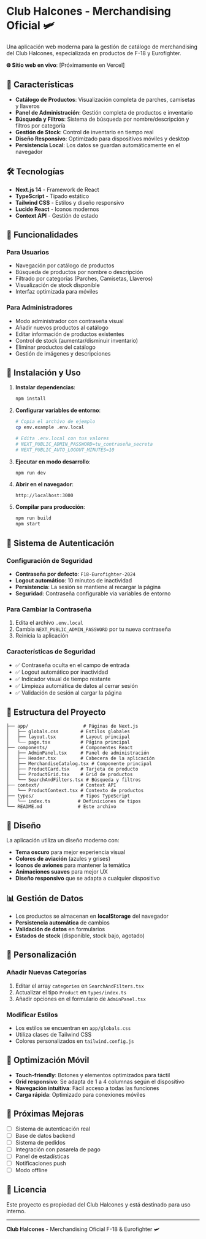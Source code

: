 # Club Halcones - Merchandising Oficial 🛩️

Una aplicación web moderna para la gestión de catálogo de merchandising del Club Halcones, especializada en productos de F-18 y Eurofighter.

**🌐 Sitio web en vivo**: [Próximamente en Vercel]

## 🚀 Características

- **Catálogo de Productos**: Visualización completa de parches, camisetas y llaveros
- **Panel de Administración**: Gestión completa de productos e inventario
- **Búsqueda y Filtros**: Sistema de búsqueda por nombre/descripción y filtros por categoría
- **Gestión de Stock**: Control de inventario en tiempo real
- **Diseño Responsivo**: Optimizado para dispositivos móviles y desktop
- **Persistencia Local**: Los datos se guardan automáticamente en el navegador

## 🛠️ Tecnologías

- **Next.js 14** - Framework de React
- **TypeScript** - Tipado estático
- **Tailwind CSS** - Estilos y diseño responsivo
- **Lucide React** - Iconos modernos
- **Context API** - Gestión de estado

## 📱 Funcionalidades

### Para Usuarios
- Navegación por catálogo de productos
- Búsqueda de productos por nombre o descripción
- Filtrado por categorías (Parches, Camisetas, Llaveros)
- Visualización de stock disponible
- Interfaz optimizada para móviles

### Para Administradores
- Modo administrador con contraseña visual
- Añadir nuevos productos al catálogo
- Editar información de productos existentes
- Control de stock (aumentar/disminuir inventario)
- Eliminar productos del catálogo
- Gestión de imágenes y descripciones

## 🚀 Instalación y Uso

1. **Instalar dependencias**:
   ```bash
   npm install
   ```

2. **Configurar variables de entorno**:
   ```bash
   # Copia el archivo de ejemplo
   cp env.example .env.local
   
   # Edita .env.local con tus valores
   # NEXT_PUBLIC_ADMIN_PASSWORD=tu_contraseña_secreta
   # NEXT_PUBLIC_AUTO_LOGOUT_MINUTES=10
   ```

3. **Ejecutar en modo desarrollo**:
   ```bash
   npm run dev
   ```

4. **Abrir en el navegador**:
   ```
   http://localhost:3000
   ```

5. **Compilar para producción**:
   ```bash
   npm run build
   npm start
   ```

## 🔐 Sistema de Autenticación

### Configuración de Seguridad
- **Contraseña por defecto**: `F18-Eurofighter-2024`
- **Logout automático**: 10 minutos de inactividad
- **Persistencia**: La sesión se mantiene al recargar la página
- **Seguridad**: Contraseña configurable via variables de entorno

### Para Cambiar la Contraseña
1. Edita el archivo `.env.local`
2. Cambia `NEXT_PUBLIC_ADMIN_PASSWORD` por tu nueva contraseña
3. Reinicia la aplicación

### Características de Seguridad
- ✅ Contraseña oculta en el campo de entrada
- ✅ Logout automático por inactividad
- ✅ Indicador visual de tiempo restante
- ✅ Limpieza automática de datos al cerrar sesión
- ✅ Validación de sesión al cargar la página

## 📁 Estructura del Proyecto

```
├── app/                    # Páginas de Next.js
│   ├── globals.css        # Estilos globales
│   ├── layout.tsx         # Layout principal
│   └── page.tsx           # Página principal
├── components/            # Componentes React
│   ├── AdminPanel.tsx     # Panel de administración
│   ├── Header.tsx         # Cabecera de la aplicación
│   ├── MerchandiseCatalog.tsx # Componente principal
│   ├── ProductCard.tsx    # Tarjeta de producto
│   ├── ProductGrid.tsx    # Grid de productos
│   └── SearchAndFilters.tsx # Búsqueda y filtros
├── context/               # Context API
│   └── ProductContext.tsx # Contexto de productos
├── types/                 # Tipos TypeScript
│   └── index.ts          # Definiciones de tipos
└── README.md             # Este archivo
```

## 🎨 Diseño

La aplicación utiliza un diseño moderno con:
- **Tema oscuro** para mejor experiencia visual
- **Colores de aviación** (azules y grises)
- **Iconos de aviones** para mantener la temática
- **Animaciones suaves** para mejor UX
- **Diseño responsivo** que se adapta a cualquier dispositivo

## 📊 Gestión de Datos

- Los productos se almacenan en **localStorage** del navegador
- **Persistencia automática** de cambios
- **Validación de datos** en formularios
- **Estados de stock** (disponible, stock bajo, agotado)

## 🔧 Personalización

### Añadir Nuevas Categorías
1. Editar el array `categories` en `SearchAndFilters.tsx`
2. Actualizar el tipo `Product` en `types/index.ts`
3. Añadir opciones en el formulario de `AdminPanel.tsx`

### Modificar Estilos
- Los estilos se encuentran en `app/globals.css`
- Utiliza clases de Tailwind CSS
- Colores personalizados en `tailwind.config.js`

## 📱 Optimización Móvil

- **Touch-friendly**: Botones y elementos optimizados para táctil
- **Grid responsivo**: Se adapta de 1 a 4 columnas según el dispositivo
- **Navegación intuitiva**: Fácil acceso a todas las funciones
- **Carga rápida**: Optimizado para conexiones móviles

## 🚀 Próximas Mejoras

- [ ] Sistema de autenticación real
- [ ] Base de datos backend
- [ ] Sistema de pedidos
- [ ] Integración con pasarela de pago
- [ ] Panel de estadísticas
- [ ] Notificaciones push
- [ ] Modo offline

## 📄 Licencia

Este proyecto es propiedad del Club Halcones y está destinado para uso interno.

---

**Club Halcones** - Merchandising Oficial F-18 & Eurofighter 🛩️

